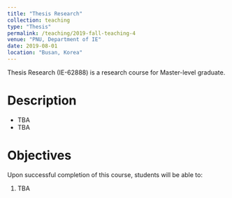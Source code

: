 ```yaml
---
title: "Thesis Research"
collection: teaching
type: "Thesis"
permalink: /teaching/2019-fall-teaching-4
venue: "PNU, Department of IE"
date: 2019-08-01
location: "Busan, Korea"
---
```

Thesis Research (IE-62888) is a research course for Master-level graduate.

Description
======
+ TBA 
+ TBA


Objectives 
======
Upon successful completion of this course, students will be able to:
1. TBA 


